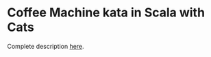 # Coffee Machine kata in Scala with Cats

Complete description [here](http://simcap.github.io/coffeemachine/).
